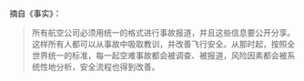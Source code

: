 摘自《事实》：

> 所有航空公司必须用统一的格式进行事故报道，并且这些信息要公开分享。这样所有人都可以从事故中吸取教训，并改善飞行安全。从那时起，按照全世界统一的标准，每一起空难事故都会被调查、被报道，风险因素都会被系统性地分析，安全流程也得到改善。